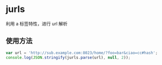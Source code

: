 jurls
=======

利用 a 标签特性，进行 url 解析

## 使用方法

```js
var url = 'http://sub.example.com:8023/home/?foo=bar&ciao=cc#hash';
console.log(JSON.stringify(jurls.parse(url), null, 2));
```
